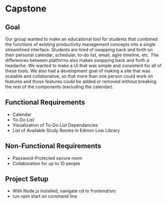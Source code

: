 # Capstone
## Goal
Our group wanted to make an educational tool for students that combined the functions of existing productivity management concepts into a single streamlined interface. Students are tired of swapping back and forth on their personal calendar, schedular, to-do list, email, agile timeline, etc. The differences between platforms also makes swapping back and forth a headache. We wanted to make a UI that was simple and consistent for all of these tools. We also had a development goal of making a site that was scalable and collaborative, so that more than one person could work on features and those features could be added or removed without breaking the rest of the components (excluding the calendar). 
## Functional Requirements
- Calendar
- To-Do List
- Visualization of To-Do List Dependancies
- List of Available Study Rooms in Edmon Low Library
## Non-Functional Requirements
- Password-Protected secure room
- Collaboration for up to 10 people
## Project Setup
- With Node.js installed, navigate cd to frontend/src
- run npm start on command line
